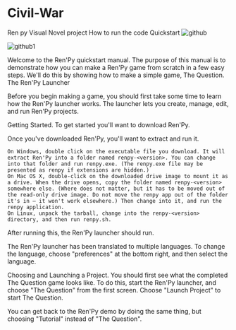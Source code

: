 # Civil-War
Ren py Visual Novel project
How to run the code
Quickstart
![github](https://user-images.githubusercontent.com/6241984/194965427-9e1dd341-7aa3-4482-af99-19facbbbf849.JPG)


![github1](https://user-images.githubusercontent.com/6241984/194965447-02ea1a7b-5d92-4dbe-857c-4f99f92381ac.JPG)


Welcome to the Ren'Py quickstart manual. The purpose of this manual is to demonstrate how you can make a Ren'Py game from scratch in a few easy steps. We'll do this by showing how to make a simple game, The Question.
The Ren'Py Launcher

Before you begin making a game, you should first take some time to learn how the Ren'Py launcher works. The launcher lets you create, manage, edit, and run Ren'Py projects.

Getting Started. To get started you'll want to download Ren'Py.

Once you've downloaded Ren'Py, you'll want to extract and run it.

    On Windows, double click on the executable file you download. It will extract Ren'Py into a folder named renpy-<version>. You can change into that folder and run renpy.exe. (The renpy.exe file may be presented as renpy if extensions are hidden.)
    On Mac OS X, double-click on the downloaded drive image to mount it as a drive. When the drive opens, copy the folder named renpy-<version> somewhere else. (Where does not matter, but it has to be moved out of the read-only drive image. Do not move the renpy app out of the folder it's in – it won't work elsewhere.) Then change into it, and run the renpy application.
    On Linux, unpack the tarball, change into the renpy-<version> directory, and then run renpy.sh.

After running this, the Ren'Py launcher should run.

The Ren'Py launcher has been translated to multiple languages. To change the language, choose "preferences" at the bottom right, and then select the language.

Choosing and Launching a Project. You should first see what the completed The Question game looks like. To do this, start the Ren'Py launcher, and choose "The Question" from the first screen. Choose "Launch Project" to start The Question.

You can get back to the Ren'Py demo by doing the same thing, but choosing "Tutorial" instead of "The Question".
